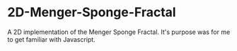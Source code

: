 # 2D-Menger-Sponge-Fractal
A 2D implementation of the Menger Sponge Fractal. It's purpose was for me to get familiar with Javascript.
